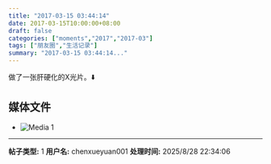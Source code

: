 ```yaml
---
title: "2017-03-15 03:44:14"
date: 2017-03-15T10:00:00+08:00
draft: false
categories: ["moments","2017","2017-03"]
tags: ["朋友圈","生活记录"]
summary: "2017-03-15 03:44:14..."
---
```


做了一张肝硬化的X光片。⬇️

## 媒体文件

- ![Media 1](/Moments/photos/2017-03-15/201703150344140.jpg)

---

**帖子类型:** 1
**用户名:** chenxueyuan001
**处理时间:** 2025/8/28 22:34:06